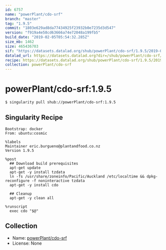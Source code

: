 ```yaml
---
id: 6757
name: "powerPlant/cdo-srf"
branch: "master"
tag: "1.9.5"
commit: "1803e629ad8da77434925f23932b0e7235d3d547"
version: "f919a4e58cd63666a74e72048a199fb5"
build_date: "2019-02-05T05:54:32.285Z"
size_mb: 1462
size: 465436703
sif: "https://datasets.datalad.org/shub/powerPlant/cdo-srf/1.9.5/2019-02-05-1803e629-f919a4e5/f919a4e58cd63666a74e72048a199fb5.simg"
datalad_url: https://datasets.datalad.org?dir=/shub/powerPlant/cdo-srf/1.9.5/2019-02-05-1803e629-f919a4e5/
recipe: https://datasets.datalad.org/shub/powerPlant/cdo-srf/1.9.5/2019-02-05-1803e629-f919a4e5/Singularity
collection: powerPlant/cdo-srf
---
```


# powerPlant/cdo-srf:1.9.5

```bash
$ singularity pull shub://powerPlant/cdo-srf:1.9.5
```

## Singularity Recipe

```singularity
Bootstrap: docker
From: ubuntu:cosmic

%labels
Maintainer eric.burgueno@plantandfood.co.nz
Version 1.9.5

%post
  ## Download build prerequisites
  apt-get update
  apt-get -y install tzdata
  ln -fs /usr/share/zoneinfo/Pacific/Auckland /etc/localtime && dpkg-reconfigure -f noninteractive tzdata
  apt-get -y install cdo
  
  ## Cleanup
  apt-get -y clean all

%runscript
  exec cdo "$@"
```

## Collection

 - Name: [powerPlant/cdo-srf](https://github.com/powerPlant/cdo-srf)
 - License: None

